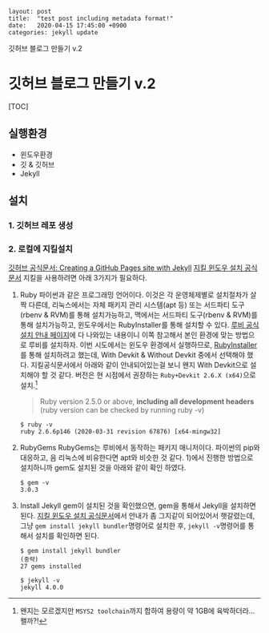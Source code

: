 ```
layout: post
title:  "test post including metadata format!"
date:   2020-04-15 17:45:00 +0900
categories: jekyll update
```

깃허브 블로그 만들기 v.2

# 깃허브 블로그 만들기 v.2

[TOC]

## 실행환경
- 윈도우환경
- 깃 & 깃허브
- Jekyll

## 설치
### 1. 깃허브 레포 생성
### 2. 로컬에 지킬설치
[깃허브 공식문서: Creating a GitHub Pages site with Jekyll](https://help.github.com/en/github/working-with-github-pages/creating-a-github-pages-site-with-jekyll)
[지킬 윈도우 설치 공식문서](https://jekyllrb.com/docs/installation/windows/)
지킬을 사용하려면 아래 3가지가 필요하다.

1) Ruby
파이썬과 같은 프로그래밍 언어이다. 이것은 각 운영체제별로 설치절차가 살짝 다른데, 리눅스에서는 자체 패키지 관리 시스템(apt 등) 또는 서드파티 도구(rbenv & RVM)를 통해 설치가능하고, 맥에서는 서드파티 도구(rbenv & RVM)를 통해 설치가능하고, 윈도우에서는 RubyInstaller를 통해 설치할 수 있다.
[루비 공식 설치 안내 페이지](https://www.ruby-lang.org/ko/downloads/)에 다 나와있는 내용이니 이쪽 참고해서 본인 환경에 맞는 방법으로 루비를 설치하자.
이번 시도에서는 윈도우 환경에서 실행하므로, [RubyInstaller](https://rubyinstaller.org/downloads/)를 통해 설치하려고 했는데, With Devkit & Without Devkit 중에서 선택해야 했다. 지킬공식문서에서 아래와 같이 안내되어있는걸 보니 왠지 With Devkit으로 설치해야 할 것 같다. 버전은 현 시점에서 권장하는 `Ruby+Devkit 2.6.X (x64)`으로 설치.[^주석1]
	> Ruby version 2.5.0 or above, **including all development headers** (ruby version can be checked by running ruby -v)
	
	```
	$ ruby -v
	ruby 2.6.6p146 (2020-03-31 revision 67876) [x64-mingw32]
	```

[^주석1]: 왠지는 모르겠지만 `MSYS2 toolchain`까지 합하여 용량이 약 1GB에 육박하더라...왤까?!

2) RubyGems
RubyGems는 루비에서 동작하는 패키지 매니저이다. 파이썬의 pip와 대응하고, 음 리눅스에 비유한다면 apt와 비슷한 것 같다. 1)에서 진행한 방법으로 설치하니까 gem도 설치된 것을 아래와 같이 확인 하였다.
	```
	$ gem -v
	3.0.3
	```

3) Install Jekyll
gem이 설치된 것을 확인했으면, gem을 통해서 Jekyll을 설치하면 된다. [지킬 윈도우 설치 공식문서](https://jekyllrb.com/docs/installation/windows/)에서 안내가 좀 그지같이 되어있어서 햇갈렸는데, 그냥 `gem install jekyll bundler`명령어로 설치한 후, `jekyll -v`명령어를 통해서 설치를 확인하면 된다.
	```
	$ gem install jekyll bundler
	(중략)
	27 gems installed
	```
	```
	$ jekyll -v
	jekyll 4.0.0
	```












